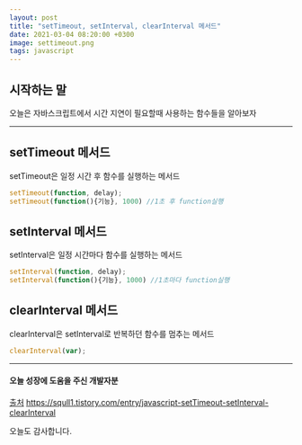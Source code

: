 ```yaml
---
layout: post
title: "setTimeout, setInterval, clearInterval 메서드"
date: 2021-03-04 08:20:00 +0300
image: settimeout.png
tags: javascript
---
```


## 시작하는 말  

오늘은 자바스크립트에서 시간 지연이 필요할때 사용하는 함수들을 알아보자

***

## setTimeout 메서드  

setTimeout은 일정 시간 후 함수를 실행하는 메서드  

~~~javascript
setTimeout(function, delay);
setTimeout(function(){기능}, 1000) //1초 후 function실행
~~~


## setInterval 메서드  

setInterval은 일정 시간마다 함수를 실행하는 메서드  

~~~javascript
setInterval(function, delay);
setInterval(function(){기능}, 1000) //1초마다 function실행
~~~


## clearInterval 메서드  

clearInterval은 setInterval로 반복하던 함수를 멈추는 메서드  

~~~javascript
clearInterval(var);
~~~

***

#### 오늘 성장에 도움을 주신 개발자분  

[출처](https://squll1.tistory.com/entry/javascript-setTimeout-setInterval-clearInterval) https://squll1.tistory.com/entry/javascript-setTimeout-setInterval-clearInterval  

오늘도 감사합니다.  
